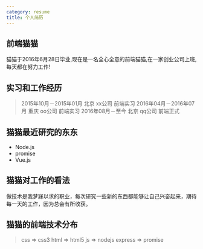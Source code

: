```yaml
---
category: resume
title: 个人简历
---
```

## 前端猫猫
猫猫于2016年6月28日毕业,现在是一名全心全意的前端猫猫,在一家创业公司上班,每天都在努力工作!

## 实习和工作经历
>2015年10月－2015年01月	北京		xx公司		前端实习
 2016年04月－2016年07月	重庆		oo公司		前端实习
 2016年08月－至今			北京     qq公司		前端正式

## 猫猫最近研究的东东
* Node.js
* promise
* Vue.js

## 猫猫对工作的看法
做技术是我梦寐以求的职业，每次研究一些新的东西都能够让自己兴奋起来，期待每一天的工作，因为总会有所收获。

## 猫猫的前端技术分布
> css => css3
  html => html5
  js => nodejs
  express => promise